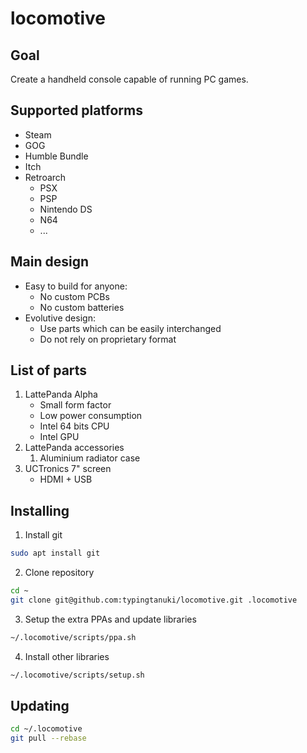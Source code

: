 # locomotive

## Goal

Create a handheld console capable of running PC games.

## Supported platforms

* Steam
* GOG
* Humble Bundle
* Itch
* Retroarch
   * PSX
   * PSP
   * Nintendo DS
   * N64
   * ...

## Main design

* Easy to build for anyone:
   * No custom PCBs
   * No custom batteries
* Evolutive design:
   * Use parts which can be easily interchanged
   * Do not rely on proprietary format
    
## List of parts

1. LattePanda Alpha
   * Small form factor
   * Low power consumption
   * Intel 64 bits CPU
   * Intel GPU
1. LattePanda accessories
   1. Aluminium radiator case
1. UCTronics 7" screen
   * HDMI + USB

## Installing

1. Install git

```bash
sudo apt install git
```

2. Clone repository

```bash
cd ~
git clone git@github.com:typingtanuki/locomotive.git .locomotive
```

3. Setup the extra PPAs and update libraries

```bash
~/.locomotive/scripts/ppa.sh
```

4. Install other libraries

```bash
~/.locomotive/scripts/setup.sh
```

## Updating

```bash
cd ~/.locomotive
git pull --rebase
```
